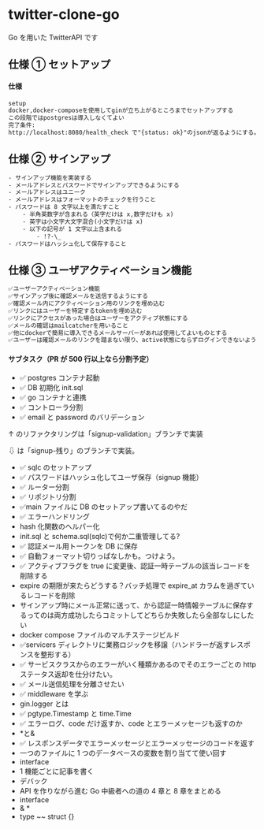 # twitter-clone-go

Go を用いた TwitterAPI です

## 仕様 ① セットアップ

#### 仕様

```txt
setup
docker,docker-composeを使用してginが立ち上がるところまでセットアップする
この段階ではpostgresは導入しなくてよい
完了条件:
http://localhost:8080/health_check で"{status: ok}"のjsonが返るようにする。
```

## 仕様 ② サインアップ

```txt
- サインアップ機能を実装する
- メールアドレスとパスワードでサインアップできるようにする
- メールアドレスはユニーク
- メールアドレスはフォーマットのチェックを行うこと
- パスワードは 8 文字以上を満たすこと
    - 半角英数字が含まれる（英字だけは x,数字だけも x)
    - 英字は小文字大文字混合(小文字だけは x)
    - 以下の記号が 1 文字以上含まれる
        - !?-\_
- パスワードはハッシュ化して保存すること
```

## 仕様 ③ ユーザアクティベーション機能

```txt
✅ユーザーアクティベーション機能
✅サインアップ後に確認メールを送信するようにする
✅確認メール内にアクティベーション用のリンクを埋め込む
✅リンクにはユーザーを特定するtokenを埋め込む
✅リンクにアクセスがあった場合はユーザーをアクティブ状態にする
✅メールの確認はmailcatcherを用いること
✅他にdockerで簡易に導入できるメールサーバーがあれば使用してよいものとする
✅ユーザーは確認メールのリンクを踏まない限り、active状態にならずログインできないようにする
```

#### サブタスク（PR が 500 行以上なら分割予定）

- ✅ postgres コンテナ起動
- ✅ DB 初期化 init.sql
- ✅ go コンテナと連携
- ✅ コントローラ分割
- ✅ email と password のバリデーション

↑ のリファクタリングは「signup-validation」ブランチで実装

⇩ は「signup-残り」のブランチで実装。

- ✅ sqlc のセットアップ
- ✅ パスワードはハッシュ化してユーザ保存（signup 機能）
- ✅ ルーター分割
- ✅ リポジトリ分割
- ✅main ファイルに DB のセットアップ書いてるのやだ
- ✅ エラーハンドリング
- hash 化関数のヘルパー化
- init.sql と schema.sql(sqlc)で何か二重管理してる?
- ✅ 認証メール用トークンを DB に保存
- ✅ 自動フォーマット切りっぱなしかも。つけよう。
- ✅ アクティブフラグを true に変更後、認証一時テーブルの該当レコードを削除する
- expire の期限が来たらどうする？バッチ処理で expire_at カラムを過ぎているレコードを削除
- サインアップ時にメール正常に送って、から認証一時情報テーブルに保存するってのは両方成功したらコミットしてどちらか失敗したら全部なしにしたい
- docker compose ファイルのマルチステージビルド
- ✅servicers ディレクトリに業務ロジックを移譲（ハンドラーが返すレスポンスを整形する）
- ✅ サービスクラスからのエラーがいく種類かあるのでそのエラーごとの http ステータス返却を仕分けたい。
- ✅ メール送信処理を分離させたい
- ✅ middleware を学ぶ
- gin.logger とは
- ✅ pgtype.Timestamp と time.Time
- ✅ エラーログ、code だけ返すか、code とエラーメッセージも返すのか
- \*と&
- ✅ レスポンスデータでエラーメッセージとエラーメッセージのコードを返す
- 一つのファイルに 1 つのデータベースの変数を割り当てて使い回す
- interface
- 1 機能ごとに記事を書く
- デバック
- API を作りながら進む Go 中級者への道の 4 章と 8 章をまとめる
- interface
- & \*
- type ~~ struct {}
